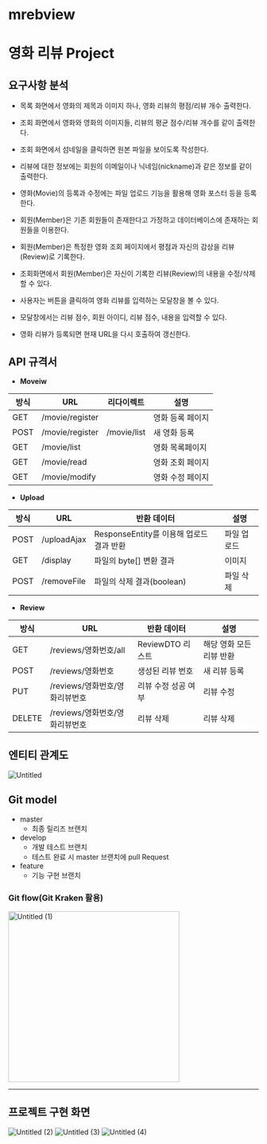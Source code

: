 # mrebview
# 영화 리뷰 Project

## 요구사항 분석

- 목록 화면에서 영화의 제목과 이미지 하나, 영화 리뷰의 평점/리뷰 개수 출력한다.
- 조회 화면에서 영화와 영화의 이미지들, 리뷰의 평균 점수/리뷰 개수를 같이 출력한다.
- 조회 화면에서 섬네일을 클릭하면 원본 파일을 보이도록 작성한다.
- 리뷰에 대한 정보에는 회원의 이메일이나 닉네임(nickname)과 같은 정보를 같이 출력한다.



- 영화(Movie)의 등록과 수정에는 파일 업로드 기능을 활용해 영화 포스터 등을 등록한다.
- 회원(Member)은 기존 회원들이 존재한다고 가정하고 데이터베이스에 존재하는 회원들을 이용한다.
- 회원(Member)은 특정한 영화 조회 페이지에서 평점과 자신의 감상을 리뷰(Review)로 기록한다.
- 조회화면에서 회원(Member)은 자신이 기록한 리뷰(Review)의 내용을 수정/삭제할 수 있다.



- 사용자는 버튼을 클릭하여 영화 리뷰를 입력하는 모달창을 볼 수 있다.
- 모달창에서는 리뷰 점수, 회원 아이디, 리뷰 점수, 내용을 입력할 수 있다.
- 영화 리뷰가 등록되면 현재 URL을 다시 호출하여 갱신한다.

## API 규격서

- **Moveiw**

| 방식 | URL | 리다이렉트 | 설명 |
| --- | --- | --- | --- |
| GET | /movie/register |  | 영화 등록 페이지  |
| POST | /movie/register | /movie/list | 새 영화 등록 |
| GET | /movie/list |  | 영화 목록페이지 |
| GET | /movie/read |  | 영화 조회 페이지 |
| GET | /movie/modify |  | 영화 수정 페이지 |
- **Upload**

| 방식 | URL | 반환 데이터 | 설명 |
| --- | --- | --- | --- |
| POST | /uploadAjax | ResponseEntity를 이용해 업로드 결과 반환 | 파일 업로드 |
| GET | /display | 파일의 byte[] 변환 결과 | 이미지  |
| POST | /removeFile | 파일의 삭제 결과(boolean) | 파일 삭제 |
- **Review**

| 방식 | URL | 반환 데이터 | 설명 |
| --- | --- | --- | --- |
| GET | /reviews/영화번호/all | ReviewDTO 리스트 | 해당 영화 모든 리뷰 반환 |
| POST | /reviews/영화번호 | 생성된 리뷰 번호 | 새 리뷰 등록 |
| PUT | /reviews/영화번호/영화리뷰번호 | 리뷰 수정 성공 여부 | 리뷰 수정 |
| DELETE | /reviews/영화번호/영화리뷰번호 | 리뷰 삭제 | 리뷰 삭제 |

## 엔티티 관계도
![Untitled](https://user-images.githubusercontent.com/89283563/183489499-646e1f50-53f4-42de-a75e-e8e43983a277.png)


## Git model

- master
    - 최종 릴리즈 브랜치
- develop
    - 개발 테스트 브랜치
    - 테스트 완료 시 master 브랜치에 pull Request
- feature
    - 기능 구현 브랜치

### Git flow(Git Kraken 활용)
<img width="344" alt="Untitled (1)" src="https://user-images.githubusercontent.com/89283563/183489602-3e02c60f-51a0-444a-9f4d-2aa2d17750f5.png">


---

## 프로젝트 구현 화면

![Untitled (2)](https://user-images.githubusercontent.com/89283563/183489631-ae3e88f5-2b02-4e7d-b94e-4afe80e8dc33.png)
![Untitled (3)](https://user-images.githubusercontent.com/89283563/183489644-524300e4-3821-4e60-9446-638a29933889.png)
![Untitled (4)](https://user-images.githubusercontent.com/89283563/183489656-17e147bb-41c8-4b47-9d8d-d4a092ab1777.png)


